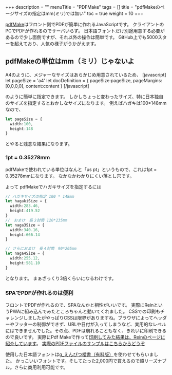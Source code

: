 +++
description = ""
menuTitle = "PDFMake"
tags = []
title = "pdfMakeのページサイズの指定はmm(ミリ)では無い"
toc = true
weight = 10
+++

<a href="https://github.com/bpampuch/pdfmake" rel="noopener" target="_blank">pdfMake</a>はフロント側でPDFが簡単に作れるJavaScriptです。
クライアントのPCでPDFが作れるのでサーバいらず。
日本語フォントだけ別途用意する必要があるので少し面倒ですが、それ以外の操作は簡単です。
GitHub上でも5000スターを超えており、人気の様子がうかがえます。

<h2>pdfMakeの単位はmm（ミリ）じゃないよ</h2>
A4のように、メジャーなサイズはあらかじめ用意されているため、
[javascript]
let pageSize = 'a4'
let docDefinition = {
  pageSize:pageSize,
  pageMargins:[0,0,0,0],
  content:content
}
[/javascript]

のように簡単に指定できます。
しかしちょっと変わったサイズ、特に日本独自のサイズを指定するとおかしなサイズになります。
例えばハガキは100*148mm なので、

```typescript
let pageSize = {
  width:100,
  height:148
}
```

とやると残念な結果になります。

<h3>1pt = 0.35278mm</h3>
pdfMakeで使われている単位はなんと「us pt」というもので、これは1pt = 0.35278mmになります。
なかなかわかりにくい落とし穴です。 

よって pdfMakeでハガキサイズを指定するには

```typescript
// ハガキサイズの指定 100 * 148mm
let hagakiSize = {
  width:283.46,
  height:419.52
}
//　おまけ　長３封筒 120*235mm 
let naga3Size = {
  width:340.16,
  height:666.14
}

// さらにおまけ　長４封筒　90*205mm
let naga4Size = {
  width:255.12,
  height:581.10
}
```

となります。
まぁざっくり3倍くらいになるわけです。

<h3>SPAでPDFが作れるのは便利</h3>
フロントでPDFが作れるので、SPAなんかと相性がいいです。
実際にReinというPWAに組み込んでみたところちゃんと動いてくれました。
CSSでの印刷もチャレンジしましたがやっぱりCSSは限界がありますね。ブラウザによってヘッダーやフッターの制御ができず、URLや日付が入ってしまうなど、実用的なレベルにはできませんでした。その点、PDFは崩れることもなく、きれいに印刷できるので良いです。
実際にPdf Makeで作って<a href="https://karte.sndbox.jp/letter-print" rel="noopener" target="_blank">印刷してみた結果は、Reinのページに紹介しています</a>。
<a href="https://sndbox.jp/wp-content/uploads/2018/03/naga4.pdf">実際のPDFファイルのサンプルはこちらからどうぞ</a>

使用した日本語フォントは<a href="https://zarasu.booth.pm/items/389721" rel="noopener" target="_blank">g_えんぴつ楷書（有料版）</a>を使わせてもらいました。
かっこいいフォントです。そしてたった2,000円で買えるので超リーズナブル。さらに商用利用可能です。
